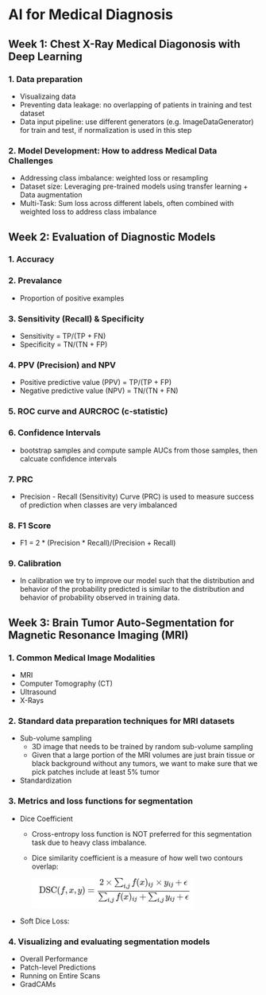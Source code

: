 # AI for Medical Diagnosis

## Week 1: Chest X-Ray Medical Diagonosis with Deep Learning
### 1. Data preparation
  - Visualizaing data
  - Preventing data leakage: no overlapping of patients in training and test dataset
  - Data input pipeline: use different generators (e.g. ImageDataGenerator) for train and test, if normalization is used in this step 
  
### 2. Model Development: How to address Medical Data Challenges
  - Addressing class imbalance: weighted loss or resampling
  - Dataset size: Leveraging pre-trained models using transfer learning + Data augmentation
  - Multi-Task: Sum loss across different labels, often combined with weighted loss to address class imbalance

## Week 2: Evaluation of Diagnostic Models
### 1. Accuracy
### 2. Prevalance
  - Proportion of positive examples
### 3. Sensitivity (Recall) & Specificity
  - Sensitivity = TP/(TP + FN)
  - Specificity = TN/(TN + FP)
### 4. PPV (Precision) and NPV
  - Positive predictive value (PPV) = TP/(TP + FP)
  - Negative predictive value (NPV) = TN/(TN + FN)
### 5. ROC curve and AURCROC (c-statistic)
### 6. Confidence Intervals
  - bootstrap samples and compute sample AUCs from those samples, then calcuate confidence intervals
### 7. PRC
  - Precision - Recall (Sensitivity) Curve (PRC) is used to measure success of prediction when classes are very imbalanced
### 8. F1 Score
  - F1 = 2 * (Precision * Recall)/(Precision + Recall)
### 9. Calibration
  - In calibration we try to improve our model such that the distribution and behavior of the probability predicted is similar to the distribution and behavior of probability observed in training data.
  
## Week 3: Brain Tumor Auto-Segmentation for Magnetic Resonance Imaging (MRI)
### 1. Common Medical Image Modalities
  - MRI
  - Computer Tomography (CT)
  - Ultrasound
  - X-Rays
  
### 2. Standard data preparation techniques for MRI datasets
  - Sub-volume sampling
    - 3D image that needs to be trained by random sub-volume sampling
    - Given that a large portion of the MRI volumes are just brain tissue or black background without any tumors, we want to make sure that we pick patches include at least 5% tumor
  - Standardization
  
### 3. Metrics and loss functions for segmentation
  - Dice Coefficient
    - Cross-entropy loss function is NOT preferred for this segmentation task due to heavy class imbalance.
    - Dice similarity coefficient is a measure of how well two contours overlap:
    
         ![Notebook](https://github.com/supertime1/AI-FOR-MEDICINE/blob/master/Images/Dice%20similarity%20coefficient.png?raw=true)
    
  - Soft Dice Loss:

### 4. Visualizing and evaluating segmentation models
  - Overall Performance
  - Patch-level Predictions
  - Running on Entire Scans
  - GradCAMs

